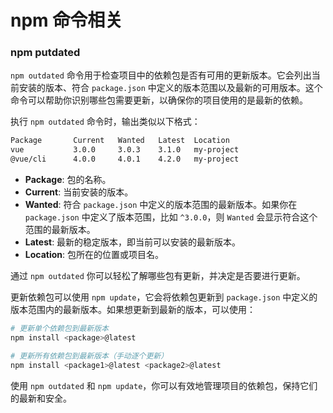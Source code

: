 # npm 命令相关

### npm putdated
`npm outdated` 命令用于检查项目中的依赖包是否有可用的更新版本。它会列出当前安装的版本、符合 `package.json` 中定义的版本范围以及最新的可用版本。这个命令可以帮助你识别哪些包需要更新，以确保你的项目使用的是最新的依赖。

执行 `npm outdated` 命令时，输出类似以下格式：

```sh
Package       Current   Wanted   Latest  Location
vue           3.0.0     3.0.3    3.1.0   my-project
@vue/cli      4.0.0     4.0.1    4.2.0   my-project
```

- **Package**: 包的名称。
- **Current**: 当前安装的版本。
- **Wanted**: 符合 `package.json` 中定义的版本范围的最新版本。如果你在 `package.json` 中定义了版本范围，比如 `^3.0.0`，则 `Wanted` 会显示符合这个范围的最新版本。
- **Latest**: 最新的稳定版本，即当前可以安装的最新版本。
- **Location**: 包所在的位置或项目名。

通过 `npm outdated` 你可以轻松了解哪些包有更新，并决定是否要进行更新。

更新依赖包可以使用 `npm update`，它会将依赖包更新到 `package.json` 中定义的版本范围内的最新版本。如果想更新到最新的版本，可以使用：

```sh
# 更新单个依赖包到最新版本
npm install <package>@latest

# 更新所有依赖包到最新版本（手动逐个更新）
npm install <package1>@latest <package2>@latest
```

使用 `npm outdated` 和 `npm update`，你可以有效地管理项目的依赖包，保持它们的最新和安全。